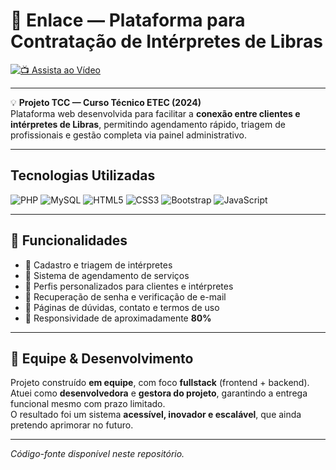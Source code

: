 # 🤟 Enlace — Plataforma para Contratação de Intérpretes de Libras

[![📺 Assista ao Vídeo](https://img.shields.io/badge/📺%20Assista%20ao%20Vídeo-blue?style=for-the-badge)](https://www.linkedin.com/feed/update/urn:li:activity:7362274953829695488/)

---

💡 **Projeto TCC — Curso Técnico ETEC (2024)**  
Plataforma web desenvolvida para facilitar a **conexão entre clientes e intérpretes de Libras**, permitindo agendamento rápido, triagem de profissionais e gestão completa via painel administrativo.  

---

##  Tecnologias Utilizadas
![PHP](https://img.shields.io/badge/PHP-777BB4?logo=php&logoColor=white&style=for-the-badge)
![MySQL](https://img.shields.io/badge/MySQL-005C84?logo=mysql&logoColor=white&style=for-the-badge)
![HTML5](https://img.shields.io/badge/HTML5-E34F26?logo=html5&logoColor=white&style=for-the-badge)
![CSS3](https://img.shields.io/badge/CSS3-1572B6?logo=css3&logoColor=white&style=for-the-badge)
![Bootstrap](https://img.shields.io/badge/Bootstrap-7952B3?logo=bootstrap&logoColor=white&style=for-the-badge)
![JavaScript](https://img.shields.io/badge/JavaScript-F7DF1E?logo=javascript&logoColor=black&style=for-the-badge)

---

## 📌 Funcionalidades
- 📅 Cadastro e triagem de intérpretes  
- 📝 Sistema de agendamento de serviços  
- 👤 Perfis personalizados para clientes e intérpretes  
- 🔑 Recuperação de senha e verificação de e-mail  
- 📄 Páginas de dúvidas, contato e termos de uso  
- 📱 Responsividade de aproximadamente **80%**

---

## 👥 Equipe & Desenvolvimento
Projeto construído **em equipe**, com foco **fullstack** (frontend + backend).  
Atuei como **desenvolvedora** e **gestora do projeto**, garantindo a entrega funcional mesmo com prazo limitado.  
O resultado foi um sistema **acessível, inovador e escalável**, que ainda pretendo aprimorar no futuro.  

---

*Código-fonte disponível neste repositório.*  
